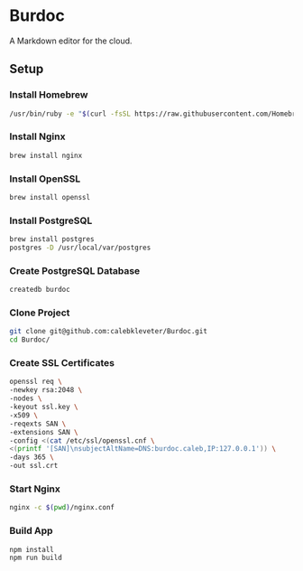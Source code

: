 # Burdoc

A Markdown editor for the cloud.

## Setup

### Install Homebrew

```bash
/usr/bin/ruby -e "$(curl -fsSL https://raw.githubusercontent.com/Homebrew/install/master/install)"
```

### Install Nginx

```bash
brew install nginx
```

### Install OpenSSL

```bash
brew install openssl
```

### Install PostgreSQL

```bash
brew install postgres
postgres -D /usr/local/var/postgres
```

### Create PostgreSQL Database

```bash
createdb burdoc
```

### Clone Project

```bash
git clone git@github.com:calebkleveter/Burdoc.git
cd Burdoc/
```

### Create SSL Certificates

```bash
openssl req \
-newkey rsa:2048 \
-nodes \
-keyout ssl.key \
-x509 \
-reqexts SAN \
-extensions SAN \
-config <(cat /etc/ssl/openssl.cnf \
<(printf '[SAN]\nsubjectAltName=DNS:burdoc.caleb,IP:127.0.0.1')) \
-days 365 \
-out ssl.crt
```

### Start Nginx

```bash
nginx -c $(pwd)/nginx.conf
```

### Build App

```bash
npm install
npm run build
```